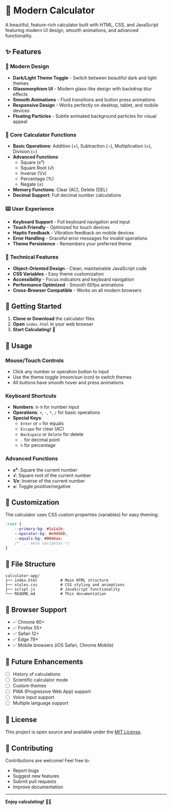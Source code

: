 # 🧮 Modern Calculator

A beautiful, feature-rich calculator built with HTML, CSS, and JavaScript featuring modern UI design, smooth animations, and advanced functionality.

## ✨ Features

### 🎨 **Modern Design**
- **Dark/Light Theme Toggle** - Switch between beautiful dark and light themes
- **Glassmorphism UI** - Modern glass-like design with backdrop blur effects
- **Smooth Animations** - Fluid transitions and button press animations
- **Responsive Design** - Works perfectly on desktop, tablet, and mobile devices
- **Floating Particles** - Subtle animated background particles for visual appeal

### 🔢 **Core Calculator Functions**
- **Basic Operations**: Addition (+), Subtraction (−), Multiplication (×), Division (÷)
- **Advanced Functions**:
  - Square (x²)
  - Square Root (√)
  - Inverse (1/x)
  - Percentage (%)
  - Negate (±)
- **Memory Functions**: Clear (AC), Delete (DEL)
- **Decimal Support**: Full decimal number calculations

### ⌨️ **User Experience**
- **Keyboard Support** - Full keyboard navigation and input
- **Touch Friendly** - Optimized for touch devices
- **Haptic Feedback** - Vibration feedback on mobile devices
- **Error Handling** - Graceful error messages for invalid operations
- **Theme Persistence** - Remembers your preferred theme

### 🎯 **Technical Features**
- **Object-Oriented Design** - Clean, maintainable JavaScript code
- **CSS Variables** - Easy theme customization
- **Accessibility** - Focus indicators and keyboard navigation
- **Performance Optimized** - Smooth 60fps animations
- **Cross-Browser Compatible** - Works on all modern browsers

## 🚀 Getting Started

1. **Clone or Download** the calculator files
2. **Open** `index.html` in your web browser
3. **Start Calculating!** 🎉

## 📱 Usage

### Mouse/Touch Controls
- Click any number or operation button to input
- Use the theme toggle (moon/sun icon) to switch themes
- All buttons have smooth hover and press animations

### Keyboard Shortcuts
- **Numbers**: `0-9` for number input
- **Operations**: `+`, `-`, `*`, `/` for basic operations
- **Special Keys**:
  - `Enter` or `=` for equals
  - `Escape` for clear (AC)
  - `Backspace` or `Delete` for delete
  - `.` for decimal point
  - `%` for percentage

### Advanced Functions
- **x²**: Square the current number
- **√**: Square root of the current number
- **1/x**: Inverse of the current number
- **±**: Toggle positive/negative

## 🎨 Customization

The calculator uses CSS custom properties (variables) for easy theming:

```css
:root {
    --primary-bg: #1a1a2e;
    --operator-bg: #e94560;
    --equals-bg: #00d4aa;
    /* ... more variables */
}
```

## 📁 File Structure

```
calculator-app/
├── index.html          # Main HTML structure
├── styles.css          # CSS styling and animations
├── script.js           # JavaScript functionality
└── README.md           # This documentation
```

## 🔧 Browser Support

- ✅ Chrome 60+
- ✅ Firefox 55+
- ✅ Safari 12+
- ✅ Edge 79+
- ✅ Mobile browsers (iOS Safari, Chrome Mobile)

## 🎯 Future Enhancements

- [ ] History of calculations
- [ ] Scientific calculator mode
- [ ] Custom themes
- [ ] PWA (Progressive Web App) support
- [ ] Voice input support
- [ ] Multiple language support

## 📄 License

This project is open source and available under the [MIT License](LICENSE).

## 🤝 Contributing

Contributions are welcome! Feel free to:
- Report bugs
- Suggest new features
- Submit pull requests
- Improve documentation

---

**Enjoy calculating!** 🧮✨
